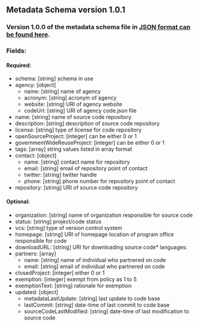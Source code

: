 ## Metadata Schema version 1.0.1

### Version 1.0.0 of the metadata schema file in [JSON format can be found here](https://github.com/GSA/code-gov-web/blob/master/src/assets/schemas/1.0.0.json).

### Fields:

#### Required:

* schema: [string] schema in use
* agency: [object]
  * name: [string] name of agency
  * acronym: [string] acronym of agency
  * website: [string] URI of agency website
  * codeUrl: [string] URI of agency code.json file
* name: [string] name of source code repository
* description: [string] description of source code repository
* license: [string] type of license for code repository
* openSourceProject: [integer] can be either 0 or 1
* governmentWideReuseProject: [integer] can be either 0 or 1
* tags: [array] string values listed in array format
* contact: [object]
  * name: [string] contact name for repository
  * email: [string] email of repository point of contact
  * twitter: [string] twitter handle
  * phone: [string] phone number for repository point of contact
* repository: [string] URI of source code repository

#### Optional:

* organization: [string] name of organization responsible for source code
* status: [string] project/code status
* vcs: [string] type of version control system
* homepage: [string] URI of homepage location of program office responsible for code
* downloadURL: [string] URI for downloading source code* languages:
* partners: [array]
  * name: [string] name of individual who partnered on code
  * email: [string] email of individual who partnered on code
* closedProject: [integer] either 0 or 1
* exemption: [integer] exempt from policy as 1 to 5
* exemptionText: [string] rationale for exemption
* updated: [object]
  * metadataLastUpdate: [string] last update to code base
  * lastCommit: [string] date-time of last commit to code base
  * sourceCodeLastModified: [string] date-time of last modification to source code